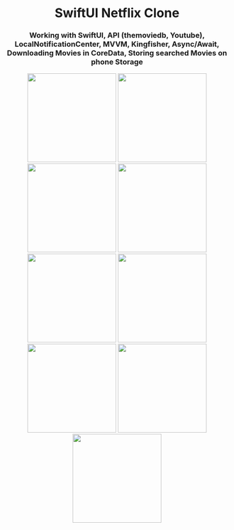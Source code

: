 <h1 align="center">SwiftUI Netflix Clone</h1>
<h3 align="center">Working with SwiftUI, API (themoviedb, Youtube), LocalNotificationCenter, MVVM, Kingfisher, Async/Await, Downloading Movies in CoreData, Storing searched Movies on phone Storage</h3>

<p align="center">
  <img src="https://github.com/Increase12345/SwiftUINetflixCloneApp/assets/98255061/9f9a0280-9b7d-4247-99b6-63e8223af455" width="200" />
  <img src="https://github.com/Increase12345/SwiftUINetflixCloneApp/assets/98255061/68de614c-9161-43d6-ae38-0102103832ad" width="200" />
  <img src="https://github.com/Increase12345/SwiftUINetflixCloneApp/assets/98255061/6868f926-1dc6-4da8-8500-68b45ccb9e1e" width="200" />
  <img src="https://github.com/Increase12345/SwiftUINetflixCloneApp/assets/98255061/65d8fb32-3921-4190-bd18-5ef3810c2992" width="200" />
  <img src="https://github.com/Increase12345/SwiftUINetflixCloneApp/assets/98255061/9f93bca7-ac6e-4fb0-a75e-37f50e8dd904" width="200" />
  <img src="https://github.com/Increase12345/SwiftUINetflixCloneApp/assets/98255061/768287fd-9c33-4217-909d-3f6f2daa8520" width="200" />
  <img src="https://github.com/Increase12345/SwiftUINetflixCloneApp/assets/98255061/794e9e18-c70b-4b6b-8f18-7d8c6c7246ed" width="200" />
  <img src="https://github.com/Increase12345/SwiftUINetflixCloneApp/assets/98255061/fe6b0272-0170-40de-92d8-66efa699b284" width="200" />
  <img src="https://github.com/Increase12345/SwiftUINetflixCloneApp/assets/98255061/11d12810-919e-4aa7-b321-4e0cd86da5c4" width="200" />
</p>

